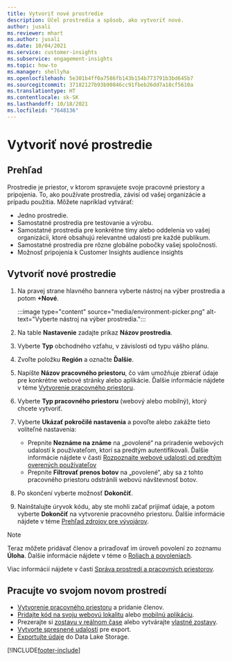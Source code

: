 ```yaml
---
title: Vytvoriť nové prostredie
description: Účel prostredia a spôsob, ako vytvoriť nové.
author: jusali
ms.reviewer: mhart
ms.author: jusali
ms.date: 10/04/2021
ms.service: customer-insights
ms.subservice: engagement-insights
ms.topic: how-to
ms.manager: shellyha
ms.openlocfilehash: 5e301b4ff0a7586fb143b154b773791b3bd645b7
ms.sourcegitcommit: 37182127b93b90846cc91fbeb26dd7a18cf5610a
ms.translationtype: HT
ms.contentlocale: sk-SK
ms.lasthandoff: 10/18/2021
ms.locfileid: "7648136"
---
```

# <a name="create-a-new-environment"></a>Vytvoriť nové prostredie 

## <a name="overview"></a>Prehľad

Prostredie je priestor, v ktorom spravujete svoje pracovné priestory a pripojenia. To, ako používate prostredia, závisí od vašej organizácie a prípadu použitia. Môžete napríklad vytvárať:

- Jedno prostredie.
- Samostatné prostredia pre testovanie a výrobu.
- Samostatné prostredia pre konkrétne tímy alebo oddelenia vo vašej organizácii, ktoré obsahujú relevantné udalosti pre každé publikum.
- Samostatné prostredia pre rôzne globálne pobočky vašej spoločnosti.
- Možnosť pripojenia k Customer Insights audience insights

## <a name="create-a-new-environment"></a>Vytvoriť nové prostredie

1. Na pravej strane hlavného bannera vyberte nástroj na výber prostredia a potom **+Nové**.

   :::image type="content" source="media/environment-picker.png" alt-text="Vyberte nástroj na výber prostredia.":::

1. Na table **Nastavenie** zadajte príkaz **Názov prostredia**.

1. Vyberte **Typ** obchodného vzťahu, v závislosti od typu vášho plánu.

1. Zvoľte položku **Región** a označte **Ďalšie**. 

1. Napíšte **Názov pracovného priestoru**, čo vám umožňuje zbierať údaje pre konkrétne webové stránky alebo aplikácie. Ďalšie informácie nájdete v téme [Vytvorenie pracovného priestoru](create-workspace.md).

1. Vyberte **Typ pracovného priestoru** (webový alebo mobilný), ktorý chcete vytvoriť. 

1. Vyberte **Ukázať pokročilé nastavenia** a povoľte alebo zakážte tieto voliteľné nastavenia:

   - Prepnite **Neznáme na známe** na „povolené“ na priradenie webových udalostí k používateľom, ktorí sa predtým autentifikovali. Ďalšie informácie nájdete v časti [Rozpoznajte webové udalosti od predtým overených používateľov](unknown-to-known.md)
   - Prepnite **Filtrovať prenos botov** na „povolené“, aby sa z tohto pracovného priestoru odstránili webovú návštevnosť botov. 

1. Po skončení vyberte možnosť **Dokončiť**. 

1. Nainštalujte úryvok kódu, aby ste mohli začať prijímať údaje, a potom vyberte **Dokončiť** na vytvorenie pracovného priestoru. Ďalšie informácie nájdete v téme [Prehľad zdrojov pre vývojárov](developer-resources.md).

> [!NOTE]
> Teraz môžete pridávať členov a priraďovať im úroveň povolení zo zoznamu **Úloha**. Ďalšie informácie nájdete v téme o [Roliach a povoleniach](user-roles.md). 

Viac informácií nájdete v časti [Správa prostredí a pracovných priestorov](manage-environments-workspaces.md).

## <a name="work-with-your-new-environment"></a>Pracujte vo svojom novom prostredí

- [Vytvorenie pracovného priestoru](../engagement-insights/create-workspace.md) a pridanie členov.
- [Pridajte kód na svoju webovú lokalitu](../engagement-insights/instrument-website.md) alebo [mobilnú aplikáciu](../engagement-insights/developer-resources.md#capture-events-from-mobile-apps).
- Prezerajte si [zostavu v reálnom čase](../engagement-insights/view-reports.md) alebo vytvárajte [vlastné zostavy](../engagement-insights/custom-reports.md).
- [Vytvorte spresnené udalosti](../engagement-insights/refined-events.md) pre export.
- [Exportujte údaje](../engagement-insights/export-events.md) do Data Lake Storage.

[!INCLUDE[footer-include](../includes/footer-banner.md)]

